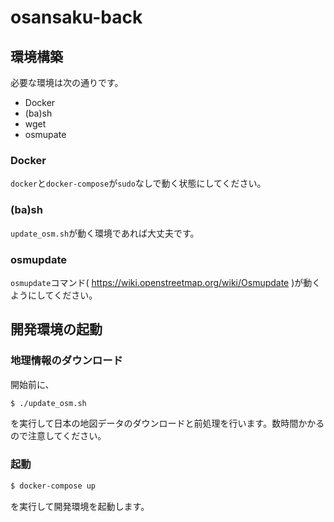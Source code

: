 # osansaku-back
## 環境構築
必要な環境は次の通りです。
* Docker
* (ba)sh
* wget
* osmupate

### Docker
`docker`と`docker-compose`が`sudo`なしで動く状態にしてください。

### (ba)sh
`update_osm.sh`が動く環境であれば大丈夫です。

### osmupdate
`osmupdate`コマンド( https://wiki.openstreetmap.org/wiki/Osmupdate )が動くようにしてください。

## 開発環境の起動
### 地理情報のダウンロード
開始前に、
```bash
$ ./update_osm.sh
```
を実行して日本の地図データのダウンロードと前処理を行います。数時間かかるので注意してください。

### 起動
```bash
$ docker-compose up
```
を実行して開発環境を起動します。
